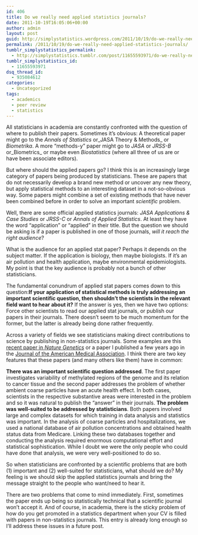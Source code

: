 ```yaml
---
id: 406
title: Do we really need applied statistics journals?
date: 2011-10-19T16:05:06+00:00
author: admin
layout: post
guid: http://simplystatistics.wordpress.com/2011/10/19/do-we-really-need-applied-statistics-journals
permalink: /2011/10/19/do-we-really-need-applied-statistics-journals/
tumblr_simplystatistics_permalink:
  - http://simplystatistics.tumblr.com/post/11655593971/do-we-really-need-applied-statistics-journals
tumblr_simplystatistics_id:
  - 11655593971
dsq_thread_id:
  - 935084612
categories:
  - Uncategorized
tags:
  - academics
  - peer review
  - statistics
---
```

All statisticians in academia are constantly confronted with the question of where to publish their papers. Sometimes it&#8217;s obvious: A theoretical paper might go to the _Annals of Statistics_ or_JASA Theory & Methods_ or _Biometrika_. A more &#8220;methods-y&#8221; paper might go to _JASA_ or _JRSS-B_ or_Biometrics_ or maybe even _Biostatistics_ (where all three of us are or have been associate editors).

But where should the applied papers go? I think this is an increasingly large category of papers being produced by statisticians. These are papers that do not necessarily develop a brand new method or uncover any new theory, but apply statistical methods to an interesting dataset in a not-so-obvious way. Some papers might combine a set of existing methods that have never been combined before in order to solve an important _scientific_ problem.

Well, there are some official applied statistics journals: _JASA Applications & Case Studies_ or _JRSS-C_ or _Annals of Applied Statistics_. At least they have the word &#8220;application&#8221; or &#8220;applied&#8221; in their title. But the question we should be asking is if a paper is published in one of those journals, _will it reach the right audience_?

What is the audience for an applied stat paper? Perhaps it depends on the subject matter. If the application is biology, then maybe biologists. If it&#8217;s an air pollution and health application, maybe environmental epidemiologists. My point is that the key audience is probably not a bunch of other statisticians.

The fundamental conundrum of applied stat papers comes down to this question:**If your application of statistical methods is truly addressing an important scientific question, then shouldn&#8217;t the scientists in the relevant field want to hear about it?** If the answer is yes, then we have two options: Force other scientists to read our applied stat journals, or publish our papers in their journals. There doesn&#8217;t seem to be much momentum for the former, but the latter is already being done rather frequently.

Across a variety of fields we see statisticians making direct contributions to science by publishing in non-statistics journals. Some examples are this <a href="http://www.ncbi.nlm.nih.gov/pubmed/21706001" >recent paper in <em>Nature Genetics</em></a> or a paper I published a few years ago in the <a href="http://www.ncbi.nlm.nih.gov/pubmed/18477784" >Journal of the American Medical Association</a>. I think there are two key features that these papers (and many others like them) have in common:

  **There was an important scientific question addressed**. The first paper investigates variability of methylated regions of the genome and its relation to cancer tissue and the second paper addresses the problem of whether ambient coarse particles have an acute health effect. In both cases, scientists in the respective substantive areas were interested in the problem and so it was natural to publish the &#8220;answer&#8221; in their journals.
  **The problem was well-suited to be addressed by statisticians**. Both papers involved large and complex datasets for which training in data analysis and statistics was important. In the analysis of coarse particles and hospitalizations, we used a national database of air pollution concentrations and obtained health status data from Medicare. Linking these two databases together and conducting the analysis required enormous computational effort and statistical sophistication. While I doubt we were the only people who could have done that analysis, we were very well-positioned to do so.

So when statisticians are confronted by a scientific problems that are both (1) important and (2) well-suited for statisticians, what should we do? My feeling is we should skip the applied statistics journals and bring the message straight to the people who want/need to hear it.

There are two problems that come to mind immediately. First, sometimes the paper ends up being so statistically technical that a scientific journal won&#8217;t accept it. And of course, in academia, there is the sticky problem of how do you get promoted in a statistics department when your CV is filled with papers in non-statistics journals. This entry is already long enough so I&#8217;ll address these issues in a future post.
